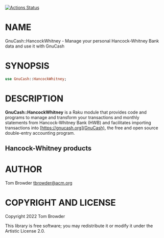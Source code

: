 [![Actions Status](https://github.com/tbrowder/Gnucash-HancockWhitney/actions/workflows/test.yml/badge.svg)](https://github.com/tbrowder/Gnucash-HancockWhitney/actions)

NAME
====

GnuCash::HancockWhitney - Manage your personal Hancock-Whitney Bank data and use it with GnuCash

SYNOPSIS
========

```raku
use GnuCash::HancockWhitney;
```

DESCRIPTION
===========

**GnuCash::HancockWhitney** is a Raku module that provides code and programs to manage and transform your transactions and monthly statements from Hancock-Whitney Bank (HWB) and facilitates importing transactions into [https://gnucash.org](GnuCash), the free and open source double-entry accounting program.

Hancock-Whitney products
------------------------

AUTHOR
======

Tom Browder <tbrowder@acm.org>

COPYRIGHT AND LICENSE
=====================

Copyright 2022 Tom Browder

This library is free software; you may redistribute it or modify it under the Artistic License 2.0.

